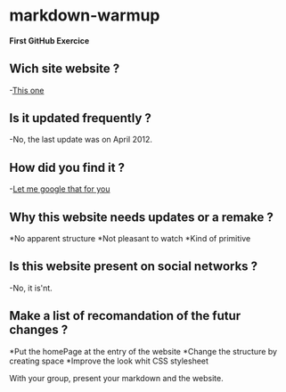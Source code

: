 # markdown-warmup

####  First GitHub Exercice

## Wich site website ?  

-[This one](http://theworldsworstwebsiteever.com/new_page_1.htm)

## Is it updated frequently ?  

-No, the last update was on April 2012.

## How did you find it ?   

-[Let me google that for you](http://lmgtfy.com/?q=bad+optimized+websites)
    
## Why this website needs updates or a remake ?    

*No apparent structure
*Not pleasant to watch 
*Kind of primitive


## Is this website present on social networks ?    

-No, it is'nt.

## Make a list of recomandation of the futur changes ?     

*Put the homePage at the entry of the website
*Change the structure by creating space
*Improve the look whit CSS stylesheet


With your group, present your markdown and the website.



